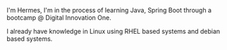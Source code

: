 I'm Hermes, I'm in the process of learning Java, Spring Boot through a bootcamp @ Digital Innovation One.

I already have knowledge in Linux using RHEL based systems and debian based systems. 
